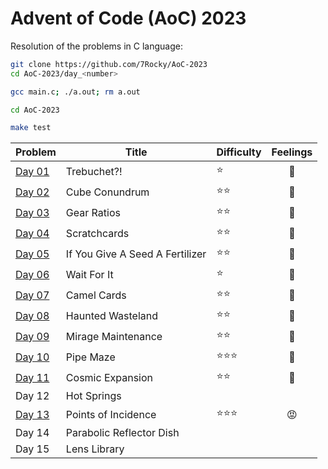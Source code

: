 # Advent of Code (AoC) 2023

Resolution of the problems in C language:

```bash
git clone https://github.com/7Rocky/AoC-2023
cd AoC-2023/day_<number>

gcc main.c; ./a.out; rm a.out
```

```bash
cd AoC-2023

make test
```

| Problem          | Title                           | Difficulty                     | Feelings         |
| ---------------- | ------------------------------- | ------------------------------ |:----------------:|
| [Day 01](day_01) | Trebuchet?!                     | :star:                         | :shrug:          |
| [Day 02](day_02) | Cube Conundrum                  | :star::star:                   | :thinking:       |
| [Day 03](day_03) | Gear Ratios                     | :star::star:                   | :shrug:          |
| [Day 04](day_04) | Scratchcards                    | :star::star:                   | :thinking:       |
| [Day 05](day_05) | If You Give A Seed A Fertilizer | :star::star:                   | :raised_eyebrow: |
| [Day 06](day_06) | Wait For It                     | :star:                         | :shrug:          |
| [Day 07](day_07) | Camel Cards                     | :star::star:                   | :star_struck:    |
| [Day 08](day_08) | Haunted Wasteland               | :star::star:                   | :blue_heart:     |
| [Day 09](day_09) | Mirage Maintenance              | :star::star:                   | :blue_heart:     |
| [Day 10](day_10) | Pipe Maze                       | :star::star::star:             | :blue_heart:     |
| [Day 11](day_11) | Cosmic Expansion                | :star::star:                   | :star_struck:    |
| Day 12           | Hot Springs                     |                                |                  |
| [Day 13](day_13) | Points of Incidence             | :star::star::star:             | :rage:           |
| Day 14           | Parabolic Reflector Dish        |                                |                  |
| Day 15           | Lens Library                    |                                |                  |
